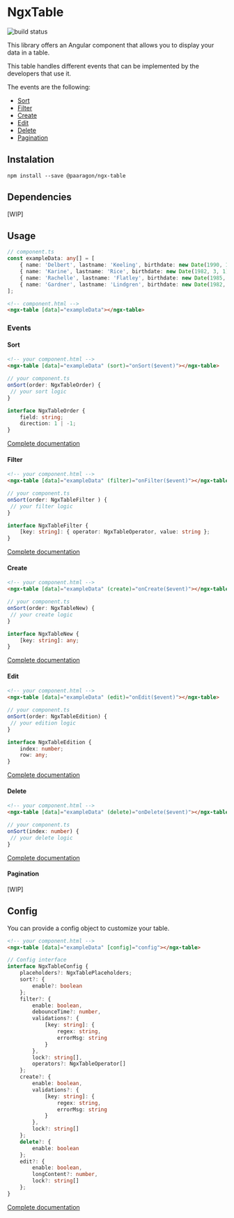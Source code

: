 # NgxTable

![build status](https://api.travis-ci.org/paaragon/NgxTable.svg?branch=master)

This library offers an Angular component that allows you to display your data in a table.

This table handles different events that can be implemented by the developers that use it.

The events are the following:

- [Sort](Sort)
- [Filter](Filter)
- [Create](Create)
- [Edit](Edit)
- [Delete](Delete)
- [Pagination](Pagination)

## Instalation

`npm install --save @paaragon/ngx-table`

## Dependencies

[WIP]

## Usage

```typescript
// component.ts
const exampleData: any[] = [
    { name: 'Delbert', lastname: 'Keeling', birthdate: new Date(1990, 1, 21), company: 'Gislason, Braun and Kerluke', salary: 30432 },
    { name: 'Karine', lastname: 'Rice', birthdate: new Date(1982, 3, 1), company: 'Thiel - Connelly', salary: 29188 },
    { name: 'Rachelle', lastname: 'Flatley', birthdate: new Date(1985, 10, 16), company: 'Bradtke, Donnelly and Gottlieb', salary: 27026 },
    { name: 'Gardner', lastname: 'Lindgren', birthdate: new Date(1982, 9, 20), company: 'Crist - Klein', salary: 52676 }
];
```
```html
<!-- component.html -->
<ngx-table [data]="exampleData"></ngx-table>
```

### Events

#### Sort

```html
<!-- your component.html -->
<ngx-table [data]="exampleData" (sort)="onSort($event)"></ngx-table>
```

```typescript
// your component.ts
onSort(order: NgxTableOrder) {
 // your sort logic
}
```

```typescript
interface NgxTableOrder {
    field: string;
    direction: 1 | -1;
}
```

[Complete documentation](Sort)

#### Filter

```html
<!-- your component.html -->
<ngx-table [data]="exampleData" (filter)="onFilter($event)"></ngx-table>
```

```typescript
// your component.ts
onSort(order: NgxTableFilter ) {
 // your filter logic
}
```

```typescript
interface NgxTableFilter {
    [key: string]: { operator: NgxTableOperator, value: string };
}
```

[Complete documentation](filter)

#### Create

```html
<!-- your component.html -->
<ngx-table [data]="exampleData" (create)="onCreate($event)"></ngx-table>
```

```typescript
// your component.ts
onSort(order: NgxTableNew) {
 // your create logic
}
```

```typescript
interface NgxTableNew {
    [key: string]: any;
}
```

[Complete documentation](Create)

#### Edit

```html
<!-- your component.html -->
<ngx-table [data]="exampleData" (edit)="onEdit($event)"></ngx-table>
```

```typescript
// your component.ts
onSort(order: NgxTableEdition) {
 // your edition logic
}
```

```typescript
interface NgxTableEdition {
    index: number;
    row: any;
}
```

[Complete documentation](Edit)

#### Delete

```html
<!-- your component.html -->
<ngx-table [data]="exampleData" (delete)="onDelete($event)"></ngx-table>
```

```typescript
// your component.ts
onSort(index: number) {
 // your delete logic
}
```

[Complete documentation](Delete)

#### Pagination

[WIP]

## Config

You can provide a config object to customize your table.

```html
<!-- your component.html -->
<ngx-table [data]="exampleData" [config]="config"></ngx-table>
```

```typescript
// Config interface
interface NgxTableConfig {
    placeholders?: NgxTablePlaceholders;
    sort?: {
        enable?: boolean
    };
    filter?: {
        enable: boolean,
        debounceTime?: number,
        validations?: {
            [key: string]: {
                regex: string,
                errorMsg: string
            }
        },
        lock?: string[],
        operators?: NgxTableOperator[]
    };
    create?: {
        enable: boolean,
        validations?: {
            [key: string]: {
                regex: string,
                errorMsg: string
            }
        },
        lock?: string[]
    };
    delete?: {
        enable: boolean
    };
    edit?: {
        enable: boolean,
        longContent?: number,
        lock?: string[]
    };
}
```

[Complete documentation](Delete)
